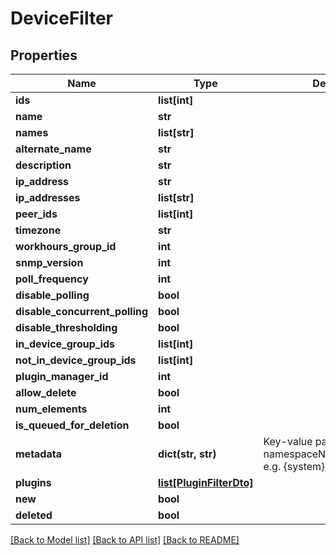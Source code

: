 # DeviceFilter

## Properties
Name | Type | Description | Notes
------------ | ------------- | ------------- | -------------
**ids** | **list[int]** |  | [optional] 
**name** | **str** |  | [optional] 
**names** | **list[str]** |  | [optional] 
**alternate_name** | **str** |  | [optional] 
**description** | **str** |  | [optional] 
**ip_address** | **str** |  | [optional] 
**ip_addresses** | **list[str]** |  | [optional] 
**peer_ids** | **list[int]** |  | [optional] 
**timezone** | **str** |  | [optional] 
**workhours_group_id** | **int** |  | [optional] 
**snmp_version** | **int** |  | [optional] 
**poll_frequency** | **int** |  | [optional] 
**disable_polling** | **bool** |  | [optional] 
**disable_concurrent_polling** | **bool** |  | [optional] 
**disable_thresholding** | **bool** |  | [optional] 
**in_device_group_ids** | **list[int]** |  | [optional] 
**not_in_device_group_ids** | **list[int]** |  | [optional] 
**plugin_manager_id** | **int** |  | [optional] 
**allow_delete** | **bool** |  | [optional] 
**num_elements** | **int** |  | [optional] 
**is_queued_for_deletion** | **bool** |  | [optional] 
**metadata** | **dict(str, str)** | Key-value pair, the key is namespaceName.attributeName, e.g. {system}.sysName | [optional] 
**plugins** | [**list[PluginFilterDto]**](PluginFilterDto.md) |  | [optional] 
**new** | **bool** |  | [optional] 
**deleted** | **bool** |  | [optional] 

[[Back to Model list]](../README.md#documentation-for-models) [[Back to API list]](../README.md#documentation-for-api-endpoints) [[Back to README]](../README.md)

